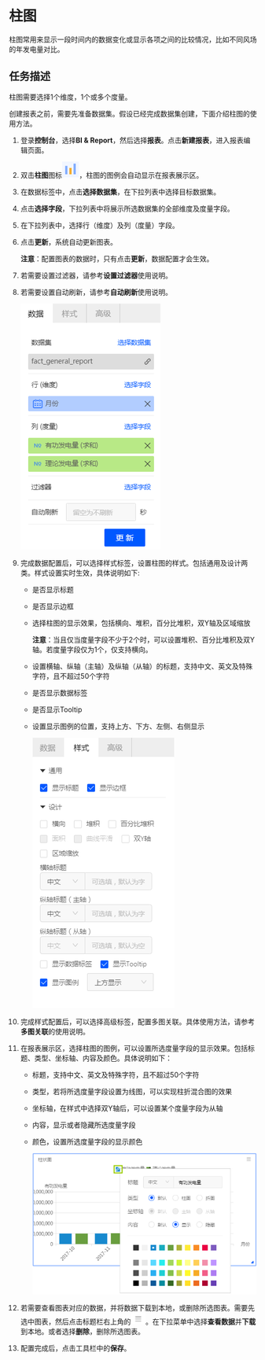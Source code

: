 # 柱图

柱图常用来显示一段时间内的数据变化或显示各项之间的比较情况，比如不同风场的年发电量对比。

## 任务描述

柱图需要选择1个维度，1个或多个度量。

创建报表之前，需要先准备数据集。假设已经完成数据集创建，下面介绍柱图的使用方法。

1. 登录**控制台**，选择**BI & Report**，然后选择**报表**。点击**新建报表**，进入报表编辑页面。

2. 双击**柱图**图标![bar_icon](../media/bar_icon.png)，柱图的图例会自动显示在报表展示区。

3. 在数据标签中，点击**选择数据集**，在下拉列表中选择目标数据集。

4. 点击**选择字段**，下拉列表中将展示所选数据集的全部维度及度量字段。

5. 在下拉列表中，选择行（维度）及列（度量）字段。

6. 点击**更新**，系统自动更新图表。

   **注意**：配置图表的数据时，只有点击**更新**，数据配置才会生效。

7. 若需要设置过滤器，请参考**设置过滤器**使用说明。

8. 若需要设置自动刷新，请参考**自动刷新**使用说明。

   ![bar_data](../media/bar_data.png)

9. 完成数据配置后，可以选择样式标签，设置柱图的样式。包括通用及设计两类。样式设置实时生效，具体说明如下:

   - 是否显示标题

   - 是否显示边框

   - 选择柱图的显示效果，包括横向、堆积，百分比堆积，双Y轴及区域缩放

     **注意**：当且仅当度量字段不少于2个时，可以设置堆积、百分比堆积及双Y轴。若度量字段仅为1个，仅支持横向。

   - 设置横轴、纵轴（主轴）及纵轴（从轴）的标题，支持中文、英文及特殊字符，且不超过50个字符

   - 是否显示数据标签

   - 是否显示Tooltip

   - 设置显示图例的位置，支持上方、下方、左侧、右侧显示

     ![bar_style](../media/bar_style.png)

10. 完成样式配置后，可以选择高级标签，配置多图关联。具体使用方法，请参考**多图关联**的使用说明。

11. 在报表展示区，选择柱图的图例，可以设置所选度量字段的显示效果。包括标题、类型、坐标轴、内容及颜色。具体说明如下：

    - 标题，支持中文、英文及特殊字符，且不超过50个字符

    - 类型，若将所选度量字段设置为线图，可以实现柱折混合图的效果

    - 坐标轴，在样式中选择双Y轴后，可以设置某个度量字段为从轴

    - 内容，显示或者隐藏所选度量字段

    - 颜色，设置所选度量字段的显示颜色

      ![bar_legend](../media/bar_legend.png)

12. 若需要查看图表对应的数据，并将数据下载到本地，或删除所选图表。需要先选中图表，然后点击标题栏右上角的![chart_spread](../media/chart_spread.png)。在下拉菜单中选择**查看数据**并**下载**到本地。或者选择**删除**，删除所选图表。

13. 配置完成后，点击工具栏中的**保存**。
